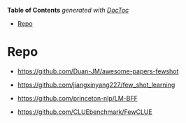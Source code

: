 <!-- START doctoc generated TOC please keep comment here to allow auto update -->
<!-- DON'T EDIT THIS SECTION, INSTEAD RE-RUN doctoc TO UPDATE -->
**Table of Contents**  *generated with [DocToc](https://github.com/thlorenz/doctoc)*

- [Repo](#repo)

<!-- END doctoc generated TOC please keep comment here to allow auto update -->


# Repo

- https://github.com/Duan-JM/awesome-papers-fewshot

- https://github.com/jiangxinyang227/few_shot_learning

- https://github.com/princeton-nlp/LM-BFF

- https://github.com/CLUEbenchmark/FewCLUE




